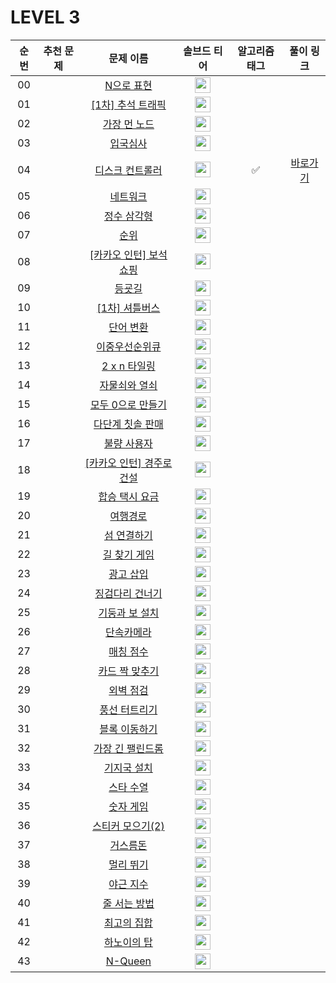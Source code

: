 # LEVEL 3



| 순번|추천 문제|문제 이름|솔브드 티어|알고리즘 태그|풀이 링크 |
| :--:|:--:|:--:|:--:|:--:|:--:|
| 00 ||[N으로 표현](https://programmers.co.kr/learn/courses/30/lessons/42895)|<img height="25px" width="25px" src="https://static.solved.ac/tier_small/0.svg"/>|||
| 01 ||[[1차] 추석 트래픽](https://programmers.co.kr/learn/courses/30/lessons/17676)|<img height="25px" width="25px" src="https://static.solved.ac/tier_small/0.svg"/>|||
| 02 ||[가장 먼 노드](https://programmers.co.kr/learn/courses/30/lessons/49189)|<img height="25px" width="25px" src="https://static.solved.ac/tier_small/0.svg"/>|||
| 03 ||[입국심사](https://programmers.co.kr/learn/courses/30/lessons/43238)|<img height="25px" width="25px" src="https://static.solved.ac/tier_small/0.svg"/>|||
| 04 ||[디스크 컨트롤러](https://programmers.co.kr/learn/courses/30/lessons/42627)|<img height="25px" width="25px" src="https://static.solved.ac/tier_small/0.svg"/>|✅|[바로가기](https://the1020.github.io/posts/programmers-42627/)|
| 05 ||[네트워크](https://programmers.co.kr/learn/courses/30/lessons/43162)|<img height="25px" width="25px" src="https://static.solved.ac/tier_small/0.svg"/>|||
| 06 ||[정수 삼각형](https://programmers.co.kr/learn/courses/30/lessons/43105)|<img height="25px" width="25px" src="https://static.solved.ac/tier_small/0.svg"/>|||
| 07 ||[순위](https://programmers.co.kr/learn/courses/30/lessons/49191)|<img height="25px" width="25px" src="https://static.solved.ac/tier_small/0.svg"/>|||
| 08 ||[[카카오 인턴] 보석 쇼핑](https://programmers.co.kr/learn/courses/30/lessons/67258)|<img height="25px" width="25px" src="https://static.solved.ac/tier_small/0.svg"/>|||
| 09 ||[등굣길](https://programmers.co.kr/learn/courses/30/lessons/42898)|<img height="25px" width="25px" src="https://static.solved.ac/tier_small/0.svg"/>|||
| 10 ||[[1차] 셔틀버스](https://programmers.co.kr/learn/courses/30/lessons/17678)|<img height="25px" width="25px" src="https://static.solved.ac/tier_small/0.svg"/>|||
| 11 ||[단어 변환](https://programmers.co.kr/learn/courses/30/lessons/43163)|<img height="25px" width="25px" src="https://static.solved.ac/tier_small/0.svg"/>|||
| 12 ||[이중우선순위큐](https://programmers.co.kr/learn/courses/30/lessons/42628)|<img height="25px" width="25px" src="https://static.solved.ac/tier_small/0.svg"/>|||
| 13 ||[2 x n 타일링](https://programmers.co.kr/learn/courses/30/lessons/12900)|<img height="25px" width="25px" src="https://static.solved.ac/tier_small/0.svg"/>|||
| 14 ||[자물쇠와 열쇠](https://programmers.co.kr/learn/courses/30/lessons/60059)|<img height="25px" width="25px" src="https://static.solved.ac/tier_small/0.svg"/>|||
| 15 ||[모두 0으로 만들기](https://programmers.co.kr/learn/courses/30/lessons/76503)|<img height="25px" width="25px" src="https://static.solved.ac/tier_small/0.svg"/>|||
| 16 ||[다단계 칫솔 판매](https://programmers.co.kr/learn/courses/30/lessons/77486)|<img height="25px" width="25px" src="https://static.solved.ac/tier_small/0.svg"/>|||
| 17 ||[불량 사용자](https://programmers.co.kr/learn/courses/30/lessons/64064)|<img height="25px" width="25px" src="https://static.solved.ac/tier_small/0.svg"/>|||
| 18 ||[[카카오 인턴] 경주로 건설](https://programmers.co.kr/learn/courses/30/lessons/67259)|<img height="25px" width="25px" src="https://static.solved.ac/tier_small/0.svg"/>|||
| 19 ||[합승 택시 요금](https://programmers.co.kr/learn/courses/30/lessons/72413)|<img height="25px" width="25px" src="https://static.solved.ac/tier_small/0.svg"/>|||
| 20 ||[여행경로](https://programmers.co.kr/learn/courses/30/lessons/43164)|<img height="25px" width="25px" src="https://static.solved.ac/tier_small/0.svg"/>|||
| 21 ||[섬 연결하기](https://programmers.co.kr/learn/courses/30/lessons/42861)|<img height="25px" width="25px" src="https://static.solved.ac/tier_small/0.svg"/>|||
| 22 ||[길 찾기 게임](https://programmers.co.kr/learn/courses/30/lessons/42892)|<img height="25px" width="25px" src="https://static.solved.ac/tier_small/0.svg"/>|||
| 23 ||[광고 삽입](https://programmers.co.kr/learn/courses/30/lessons/72414)|<img height="25px" width="25px" src="https://static.solved.ac/tier_small/0.svg"/>|||
| 24 ||[징검다리 건너기](https://programmers.co.kr/learn/courses/30/lessons/64062)|<img height="25px" width="25px" src="https://static.solved.ac/tier_small/0.svg"/>|||
| 25 ||[기둥과 보 설치](https://programmers.co.kr/learn/courses/30/lessons/60061)|<img height="25px" width="25px" src="https://static.solved.ac/tier_small/0.svg"/>|||
| 26 ||[단속카메라](https://programmers.co.kr/learn/courses/30/lessons/42884)|<img height="25px" width="25px" src="https://static.solved.ac/tier_small/0.svg"/>|||
| 27 ||[매칭 점수](https://programmers.co.kr/learn/courses/30/lessons/42893)|<img height="25px" width="25px" src="https://static.solved.ac/tier_small/0.svg"/>|||
| 28 ||[카드 짝 맞추기](https://programmers.co.kr/learn/courses/30/lessons/72415)|<img height="25px" width="25px" src="https://static.solved.ac/tier_small/0.svg"/>|||
| 29 ||[외벽 점검](https://programmers.co.kr/learn/courses/30/lessons/60062)|<img height="25px" width="25px" src="https://static.solved.ac/tier_small/0.svg"/>|||
| 30 ||[풍선 터트리기](https://programmers.co.kr/learn/courses/30/lessons/68646)|<img height="25px" width="25px" src="https://static.solved.ac/tier_small/0.svg"/>|||
| 31 ||[블록 이동하기](https://programmers.co.kr/learn/courses/30/lessons/60063)|<img height="25px" width="25px" src="https://static.solved.ac/tier_small/0.svg"/>|||
| 32 ||[가장 긴 팰린드롬](https://programmers.co.kr/learn/courses/30/lessons/12904)|<img height="25px" width="25px" src="https://static.solved.ac/tier_small/0.svg"/>|||
| 33 ||[기지국 설치](https://programmers.co.kr/learn/courses/30/lessons/12979)|<img height="25px" width="25px" src="https://static.solved.ac/tier_small/0.svg"/>|||
| 34 ||[스타 수열](https://programmers.co.kr/learn/courses/30/lessons/70130)|<img height="25px" width="25px" src="https://static.solved.ac/tier_small/0.svg"/>|||
| 35 ||[숫자 게임](https://programmers.co.kr/learn/courses/30/lessons/12987)|<img height="25px" width="25px" src="https://static.solved.ac/tier_small/0.svg"/>|||
| 36 ||[스티커 모으기(2)](https://programmers.co.kr/learn/courses/30/lessons/12971)|<img height="25px" width="25px" src="https://static.solved.ac/tier_small/0.svg"/>|||
| 37 ||[거스름돈](https://programmers.co.kr/learn/courses/30/lessons/12907)|<img height="25px" width="25px" src="https://static.solved.ac/tier_small/0.svg"/>|||
| 38 ||[멀리 뛰기](https://programmers.co.kr/learn/courses/30/lessons/12914)|<img height="25px" width="25px" src="https://static.solved.ac/tier_small/0.svg"/>|||
| 39 ||[야근 지수](https://programmers.co.kr/learn/courses/30/lessons/12927)|<img height="25px" width="25px" src="https://static.solved.ac/tier_small/0.svg"/>|||
| 40 ||[줄 서는 방법](https://programmers.co.kr/learn/courses/30/lessons/12936)|<img height="25px" width="25px" src="https://static.solved.ac/tier_small/0.svg"/>|||
| 41 ||[최고의 집합](https://programmers.co.kr/learn/courses/30/lessons/12938)|<img height="25px" width="25px" src="https://static.solved.ac/tier_small/0.svg"/>|||
| 42 ||[하노이의 탑](https://programmers.co.kr/learn/courses/30/lessons/12946)|<img height="25px" width="25px" src="https://static.solved.ac/tier_small/0.svg"/>|||
| 43 ||[N-Queen](https://programmers.co.kr/learn/courses/30/lessons/12952)|<img height="25px" width="25px" src="https://static.solved.ac/tier_small/0.svg"/>|||
